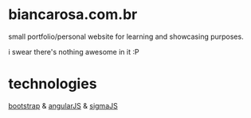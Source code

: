 # biancarosa.com.br
small portfolio/personal website for learning and showcasing purposes.

i swear there's nothing awesome in it :P

# technologies
[bootstrap](http://getbootstrap.com/) & [angularJS](https://angularjs.org/) & [sigmaJS](http://sigmajs.org/)
